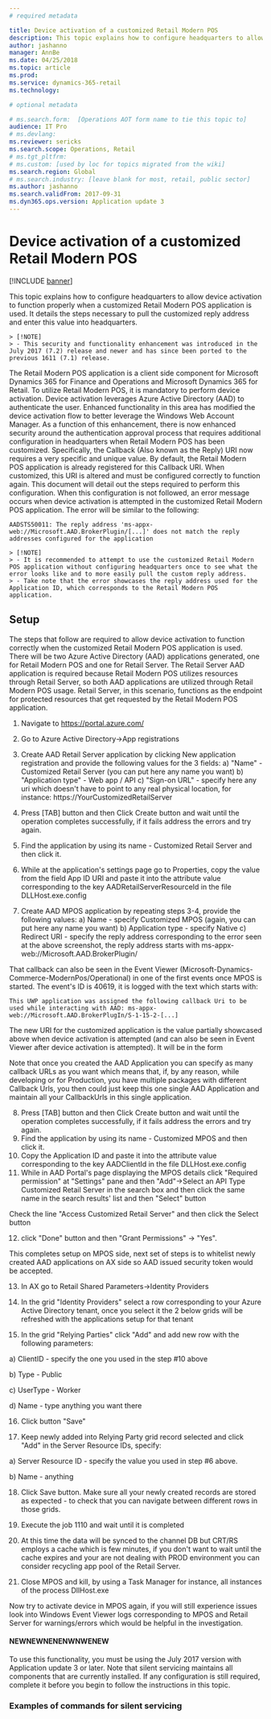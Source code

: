 ```yaml
---
# required metadata

title: Device activation of a customized Retail Modern POS
description: This topic explains how to configure headquarters to allow device activation to function properly when a customized Retail Modern POS application is used. 
author: jashanno
manager: AnnBe
ms.date: 04/25/2018
ms.topic: article
ms.prod: 
ms.service: dynamics-365-retail
ms.technology: 

# optional metadata

# ms.search.form:  [Operations AOT form name to tie this topic to]
audience: IT Pro
# ms.devlang: 
ms.reviewer: sericks
ms.search.scope: Operations, Retail 
# ms.tgt_pltfrm: 
# ms.custom: [used by loc for topics migrated from the wiki]
ms.search.region: Global 
# ms.search.industry: [leave blank for most, retail, public sector]
ms.author: jashanno
ms.search.validFrom: 2017-09-31
ms.dyn365.ops.version: Application update 3
---
```


# Device activation of a customized Retail Modern POS

[!INCLUDE [banner](../includes/banner.md)]

This topic explains how to configure headquarters to allow device activation to function properly when a customized Retail Modern POS application is used. It details the steps necessary to pull the customized reply address and enter this value into headquarters.

    > [!NOTE]
    > - This security and functionality enhancement was introduced in the July 2017 (7.2) release and newer and has since been ported to the previous 1611 (7.1) release.

The Retail Modern POS application is a client side component for Microsoft Dynamics 365 for Finance and Operations and Microsoft Dynamics 365 for Retail.  To utilize Retail Modern POS, it is mandatory to perform device activation.  Device activation leverages Azure Active Directory (AAD) to authenticate the user.  Enhanced functionality in this area has modified the device activation flow to better leverage the Windows Web Account Manager.  As a function of this enhancement, there is now enhanced security around the authentication approval process that requires additional configuration in headquarters when Retail Modern POS has been customized.  Specifically, the Callback (Also known as the Reply) URI now requires a very specific and unique value.  By default, the Retail Modern POS application is already registered for this Callback URI.  When customized, this URI is altered and must be configured correctly to function again.  This document will detail out the steps required to perform this configuration.  When this configuration is not followed, an error message occurs when device activation is attempted in the customized Retail Modern POS application.  The error will be similar to the following:
```
AADSTS50011: The reply address 'ms-appx-web://Microsoft.AAD.BrokerPlugin/[...]' does not match the reply addresses configured for the application
```

    > [!NOTE]
    > - It is recommended to attempt to use the customized Retail Modern POS application without configuring headquarters once to see what the error looks like and to more easily pull the custom reply address.
    > - Take note that the error showcases the reply address used for the Application ID, which corresponds to the Retail Modern POS application.

## Setup
The steps that follow are required to allow device activation to function correctly when the customized Retail Modern POS application is used.  There will be two Azure Active Directory (AAD) applications generated, one for Retail Modern POS and one for Retail Server.  The Retail Server AAD application is required because Retail Modern POS utilizes resources through Retail Server, so both AAD applications are utilized through Retail Modern POS usage.  Retail Server, in this scenario, functions as the endpoint for protected resources that get requested by the Retail Modern POS application.

1. Navigate to https://portal.azure.com/
2. Go to Azure Active Directory->App registrations
3. Create AAD Retail Server application by clicking New application registration and provide the following values for the 3 fields:
  a) "Name" - Customized Retail Server (you can put here any name you want)
  b) "Application type" - Web app / API
  c) "Sign-on URL" - specify here any uri which doesn't have to point to any real physical location, for instance: https://YourCustomizedRetailServer
4. Press [TAB] button and then Click Create button and wait until the operation completes successfully, if it fails address the errors and try again.

5. Find the application by using its name - Customized Retail Server and then click it.

6. While at the application's settings page go to Properties, copy the value from the field App ID URI and paste it into the attribute value corresponding to the key AADRetailServerResourceId in the file DLLHost.exe.config
7. Create AAD MPOS application by repeating steps 3-4, provide the following values:
  a) Name - specify Customized MPOS (again, you can put here any name you want)
  b) Application type - specify Native
  c) Redirect URI - specify the reply address corresponding to the error seen at the above screenshot, the reply address starts with ms-appx-web://Microsoft.AAD.BrokerPlugin/

That callback can also be seen in the Event Viewer (Microsoft-Dynamics-Commerce-ModernPos/Operational) in one of the first events once MPOS is started. The event's ID is 40619, it is logged with the text which starts with:
```
This UWP application was assigned the following callback Uri to be used while interacting with AAD: ms-appx-web://Microsoft.AAD.BrokerPlugIn/S-1-15-2-[...]
```
The new URI for the customized application is the value partially showcased above when device activation is attempted (and can also be seen in Event Viewer after device activation is attempted).  It will be in the form 



Note that once you created the AAD Application you can specify as many callback URLs as you want which means that, if, by any reason, while developing or for Production, you have multiple packages with different Callback Urls, you then could just keep this one single AAD Application and maintain all your CallbackUrls in this single application.

8. Press [TAB] button and then Click Create button and wait until the operation completes successfully, if it fails address the errors and try again.
9. Find the application by using its name - Customized MPOS and then click it.
10. Copy the Application ID and paste it into the attribute value corresponding to the key AADClientId in the file DLLHost.exe.config
11. While in AAD Portal's page displaying the MPOS details click "Required permission" at "Settings" pane and then "Add"->Select an API
Type Customized Retail Server in the search box and then click the same name in the search results' list and then "Select" button
 
Check the line "Access Customized Retail Server" and then click the Select button
 
12. click "Done" button and then "Grant Permissions" -> "Yes".

This completes setup on MPOS side, next set of steps is to whitelist newly created AAD applications on AX side so AAD issued security token would be accepted.

13. In AX go to Retail Shared Parameters->Identity Providers

14. In the grid "Identity Providers" select a row corresponding to your Azure Active Directory tenant, once you select it the 2 below grids will be refreshed with the applications setup for that tenant

15. In the grid "Relying Parties" click "Add" and add new row with the following parameters:

  a) ClientID - specify the one you used in the step #10 above

  b) Type - Public

  c) UserType - Worker

  d) Name - type anything you want there

16. Click button "Save"

17. Keep newly added into Relying Party grid record selected and click "Add" in the Server Resource IDs, specify:

  a) Server Resource ID - specify the value you used in step #6 above.

  b) Name - anything

18. Click Save button. Make sure all your newly created records are stored as expected - to check that you can navigate between different rows in those grids.

19. Execute the job 1110 and wait until it is completed

20. At this time the data will be synced to the channel DB but CRT/RS employs a cache which is few minutes, if you don't want to wait until the cache expires and your are not dealing with PROD environment you can consider recycling app pool of the Retail Server.

21. Close MPOS and kill, by using a Task Manager for instance, all instances of the process DllHost.exe

Now try to activate device in MPOS again, if you will still experience issues look into Windows Event Viewer logs corresponding to MPOS and Retail Server for warnings/errors which would be helpful in the investigation.
#### NEWNEWNENENWNWENEW
To use this functionality, you must be using the July 2017 version with Application update 3 or later. Note that silent servicing maintains all components that are currently installed. If any configuration is still required, complete it before you begin to follow the instructions in this topic.

### Examples of commands for silent servicing
